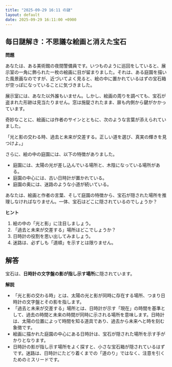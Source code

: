 ```yaml
---
title: "2025-09-29 16:11 の謎"
layout: default
date: 2025-09-29 16:11:00 +0900
---
```

## 毎日謎解き：不思議な絵画と消えた宝石

**問題**

あなたは、ある美術館の夜間警備員です。いつものように巡回をしていると、展示室の一角に飾られた一枚の絵画に目が留まりました。それは、ある庭園を描いた風景画なのですが、近づいてよく見ると、絵の中に置かれているはずの宝石箱が空っぽになっていることに気づきました。

展示室には、あなた以外誰もいません。しかし、絵画の周りを調べても、宝石が盗まれた形跡は見当たりません。窓は施錠されたまま、扉も内側から鍵がかかっています。

奇妙なことに、絵画には作者のサインとともに、次のような言葉が添えられていました。

「光と影の交わる時、過去と未来が交差する。正しい道を選び、真実の輝きを見つけよ。」

さらに、絵の中の庭園には、以下の特徴がありました。

*   庭園には、太陽の光が差し込んでいる場所と、木陰になっている場所がある。
*   庭園の中心には、古い日時計が置かれている。
*   庭園の奥には、迷路のような小道が続いている。

あなたは、絵画と作者の言葉、そして庭園の特徴から、宝石が隠された場所を推理しなければなりません。一体、宝石はどこに隠されているのでしょうか？

**ヒント**

1.  絵の中の「光と影」に注目しましょう。
2.  「過去と未来が交差する」場所はどこでしょうか？
3.  日時計の役割を思い出してみましょう。
4.  迷路は、必ずしも「道順」を示すとは限りません。

## 解答

宝石は、**日時計の文字盤の影が指し示す場所**に隠されています。

**解説**

*   「光と影の交わる時」とは、太陽の光と影が同時に存在する場所、つまり日時計の文字盤とその影を指します。
*   「過去と未来が交差する」場所とは、日時計が示す「現在」の時間を基準として、過去の時間と未来の時間が同時に示される場所を意味します。日時計は、太陽の位置によって時間を知る道具であり、過去から未来へと時を刻む象徴です。
*   絵画に描かれた庭園の中心にある日時計は、宝石が隠された場所を示す手がかりとなります。
*   日時計の影が指し示す場所をよく探すと、小さな宝石箱が隠されているはずです。迷路は、日時計にたどり着くまでの「道のり」ではなく、注意を引くためのミスリードです。
